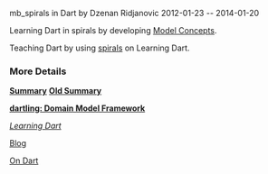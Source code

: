 mb_spirals in Dart
by Dzenan Ridjanovic
2012-01-23 -- 2014-01-20

Learning Dart in spirals by developing
[Model Concepts](https://github.com/dzenanr/model_concepts).

Teaching Dart by using [spirals](https://github.com/dzenanr/mb_spirals) on Learning Dart.

### More Details

[**Summary**](http://goo.gl/KEaHDL)
[**Old Summary**](http://goo.gl/DqF7d)

[**dartling: Domain Model Framework**](http://goo.gl/Fd08zZ)

[*Learning Dart*](http://learningdart.org/)

[Blog](http://dzenanr.github.io/)

[On Dart](https://plus.google.com/+OndartMe)





